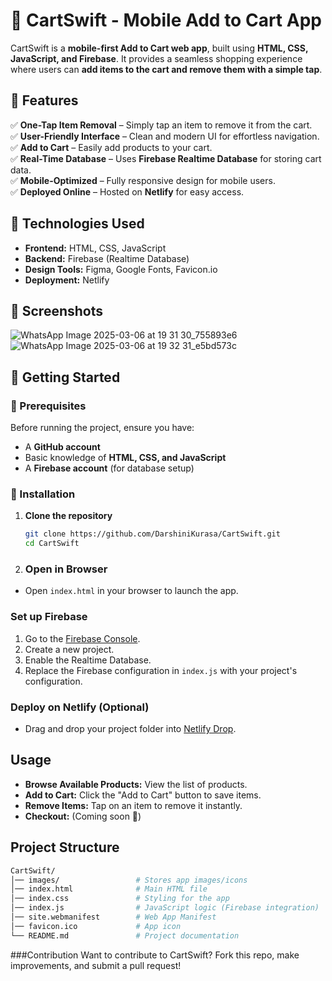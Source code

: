 # 🛒 CartSwift - Mobile Add to Cart App

CartSwift is a **mobile-first Add to Cart web app**, built using **HTML, CSS, JavaScript, and Firebase**. It provides a seamless shopping experience where users can **add items to the cart and remove them with a simple tap**.

## 🌟 Features

✅ **One-Tap Item Removal** – Simply tap an item to remove it from the cart.  
✅ **User-Friendly Interface** – Clean and modern UI for effortless navigation.  
✅ **Add to Cart** – Easily add products to your cart.  
✅ **Real-Time Database** – Uses **Firebase Realtime Database** for storing cart data.  
✅ **Mobile-Optimized** – Fully responsive design for mobile users.  
✅ **Deployed Online** – Hosted on **Netlify** for easy access.

## 🔧 Technologies Used

- **Frontend:** HTML, CSS, JavaScript  
- **Backend:** Firebase (Realtime Database)  
- **Design Tools:** Figma, Google Fonts, Favicon.io  
- **Deployment:** Netlify

## 📸 Screenshots

![WhatsApp Image 2025-03-06 at 19 31 30_755893e6](https://github.com/user-attachments/assets/3753b04e-9ab7-4df7-9be5-f328c2e9c0e0)
![WhatsApp Image 2025-03-06 at 19 32 31_e5bd573c](https://github.com/user-attachments/assets/0487ecf4-9b03-450f-90cc-b1f266af2b30)



## 🚀 Getting Started

### 🔹 Prerequisites

Before running the project, ensure you have:
- A **GitHub account**
- Basic knowledge of **HTML, CSS, and JavaScript**
- A **Firebase account** (for database setup)

### 🔹 Installation

1. **Clone the repository**
   ```sh
   git clone https://github.com/DarshiniKurasa/CartSwift.git
   cd CartSwift
   ```
2. ### Open in Browser
- Open `index.html` in your browser to launch the app.

### Set up Firebase
1. Go to the [Firebase Console](https://console.firebase.google.com/).
2. Create a new project.
3. Enable the Realtime Database.
4. Replace the Firebase configuration in `index.js` with your project's configuration.

### Deploy on Netlify (Optional)
- Drag and drop your project folder into [Netlify Drop](https://app.netlify.com/drop).

## Usage

- **Browse Available Products:** View the list of products.
- **Add to Cart:** Click the "Add to Cart" button to save items.
- **Remove Items:** Tap on an item to remove it instantly.
- **Checkout:** (Coming soon 🚀)

## Project Structure

```bash
CartSwift/
│── images/                 # Stores app images/icons
│── index.html              # Main HTML file
│── index.css               # Styling for the app
│── index.js                # JavaScript logic (Firebase integration)
│── site.webmanifest        # Web App Manifest
│── favicon.ico             # App icon
└── README.md               # Project documentation
```
###Contribution
Want to contribute to CartSwift? Fork this repo, make improvements, and submit a pull request!
